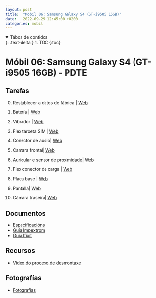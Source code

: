```yaml
---
layout: post
title:  "Mobil 06: Samsung Galaxy S4 (GT-i9505 16GB)"
date:   2022-09-29 12:45:00 +0200
categories: mobil
---
```


<details open markdown="block">
  <summary>
    Táboa de contidos
  </summary>
  {: .text-delta }
1. TOC
{:toc}
</details>


# Móbil 06: Samsung Galaxy S4 (GT-i9505 16GB) - PDTE

## Tarefas

0. Restablecer a datos de fábrica | [Web](https://es.ifixit.com/Gu%C3%ADa/C%C3%B3mo+Restablecer+la+Configuraci%C3%B3n+de+F%C3%A1brica+del+Samsung+Galaxy+S4/23217)


1.  Batería | [Web](https://www.nadiemellamagallina.com/es/manuales/smartphones-1/samsung-4/samsung-galaxy-s4-88/bater-a-456)

1.  Vibrador |  [Web](https://www.nadiemellamagallina.com/es/manuales/smartphones-1/samsung-4/samsung-galaxy-s4-88/vibrador-482)

1.  Flex tarxeta SIM | [Web](https://www.nadiemellamagallina.com/es/manuales/smartphones-1/samsung-4/samsung-galaxy-s4-88/flex-de-lector-de-tarjetas-sim-y-sd-468)

1.  Conector de audio| [Web](https://www.nadiemellamagallina.com/es/manuales/smartphones-1/samsung-4/samsung-galaxy-s4-88/conector-de-audio-471)

1.  Camara frontal| [Web](https://www.nadiemellamagallina.com/es/manuales/smartphones-1/samsung-4/samsung-galaxy-s4-88/c-mara-frontal-457)

1.  Auricular e sensor de proximidade| [Web](https://www.nadiemellamagallina.com/es/manuales/smartphones-1/samsung-4/samsung-galaxy-s4-88/auricular-y-sensor-de-proximidad-455)

1. Flex conector de carga  | [Web](https://www.nadiemellamagallina.com/es/manuales/smartphones-1/samsung-4/samsung-galaxy-s4-88/flex-de-conector-de-carga-459)

1.  Placa base | [Web](https://www.nadiemellamagallina.com/es/manuales/smartphones-1/samsung-4/samsung-galaxy-s4-88/placa-base-454)

1.  Pantalla| [Web](https://www.nadiemellamagallina.com/es/manuales/smartphones-1/samsung-4/samsung-galaxy-s4-88/pantalla-623)

1.  Cámara traseira| [Web](https://www.nadiemellamagallina.com/es/manuales/smartphones-1/samsung-4/samsung-galaxy-s4-88/c-mara-trasera-458)

 



## Documentos
* [Especificacións](https://www.movilcelular.es/especificaciones/samsung/galaxy-s4/gt-i9505-16gb/)
* [Guía Impextrom](https://www.nadiemellamagallina.com/es/manuales/smartphones-1/samsung-4/samsung-galaxy-s4-88/)
* [Guia Ifixit](https://es.ifixit.com/Device/Samsung_Galaxy_S4)

## Recursos
 - [Vídeo do proceso de desmontaxe]( https://www.youtube.com/watch?v=zm4f2XjQLAM&ab_channel=LE55ONS)


## Fotografías

 * [Fotografías]({{site.baseurl}}/taller/mobil/06/fotos/fotos.pdf)